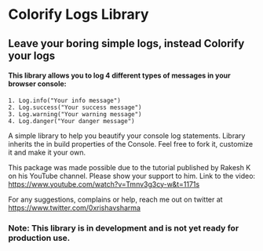 # Colorify Logs Library 
## Leave your boring simple logs, instead Colorify your logs 

#### This library allows you to log 4 different types of messages in your browser console:
    1. Log.info("Your info message")
    2. Log.success("Your success message")
    3. Log.warning("Your warning message")
    4. Log.danger("Your danger message")

A simple library to help you beautify your console log statements. Library inherits the in build properties of the Console. Feel free to fork it, customize it and make it your own.

This package was made possible due to the tutorial published by Rakesh K on his YouTube channel. Please show your support to him. Link to the video: https://www.youtube.com/watch?v=Tmnv3g3cy-w&t=1171s

For any suggestions, complains or help, reach me out on twitter at https://www.twitter.com/0xrishavsharma


### Note:  This library is in development and is not yet ready for production use. 
